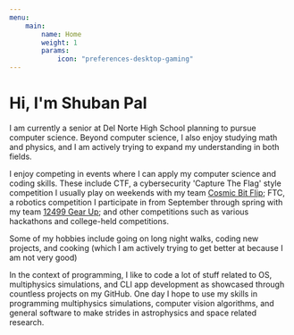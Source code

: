 ```yaml
---
menu:
    main:
        name: Home
        weight: 1
        params:
            icon: "preferences-desktop-gaming"
---
```


# Hi, I'm Shuban Pal

I am currently a senior at Del Norte High School planning to pursue computer science. Beyond computer science, I also enjoy studying math and physics, and I am actively trying to expand my understanding in both fields.

I enjoy competing in events where I can apply my computer science and coding skills. These include CTF, a cybersecurity 'Capture The Flag' style competition I usually play on weekends with my team [Cosmic Bit Flip](); FTC, a robotics competition I participate in from September through spring with my team [12499 Gear Up](); and other competitions such as various hackathons and college-held competitions.

Some of my hobbies include going on long night walks, coding new projects, and cooking (which I am actively trying to get better at because I am not very good)

In the context of programming, I like to code a lot of stuff related to OS, multiphysics simulations, and CLI app development as showcased through countless projects on my GitHub. One day I hope to use my skills in programming multiphysics simulations, computer vision algorithms, and general software to make strides in astrophysics and space related research.